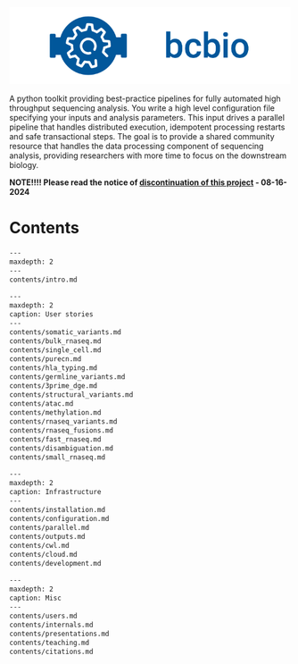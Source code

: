 ![bcbio banner](contents/images/banner.png)

A python toolkit providing best-practice pipelines for fully automated
high throughput sequencing analysis. You write a high level configuration file
specifying your inputs and analysis parameters. This input drives a parallel pipeline
that handles distributed execution, idempotent processing restarts and safe transactional steps.
The goal is to provide a shared community resource that handles
the data processing component of sequencing analysis, providing researchers with more time to focus on the downstream biology.

**NOTE!!!! Please read the notice of [discontinuation of this project](https://github.com/bcbio/bcbio-nextgen/issues/3749) - 08-16-2024**

# Contents

```{toctree}
---
maxdepth: 2
---
contents/intro.md
```

```{toctree}
---
maxdepth: 2
caption: User stories
---
contents/somatic_variants.md
contents/bulk_rnaseq.md
contents/single_cell.md
contents/purecn.md
contents/hla_typing.md
contents/germline_variants.md
contents/3prime_dge.md
contents/structural_variants.md
contents/atac.md
contents/methylation.md
contents/rnaseq_variants.md
contents/rnaseq_fusions.md
contents/fast_rnaseq.md
contents/disambiguation.md
contents/small_rnaseq.md
```

```{toctree}
---
maxdepth: 2
caption: Infrastructure
---
contents/installation.md
contents/configuration.md
contents/parallel.md
contents/outputs.md
contents/cwl.md
contents/cloud.md
contents/development.md
```

```{toctree}
---
maxdepth: 2
caption: Misc
---
contents/users.md
contents/internals.md
contents/presentations.md
contents/teaching.md
contents/citations.md
```
